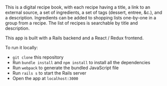 This is a digital recipe book, with each recipe having a title, a link to an external source, a set of ingredients, a set of tags (dessert, entree, &c.), and a description. Ingredients can be added to shopping lists one-by-one in a group from a recipe. The list of recipes is searchable by title and description.

This app is built with a Rails backend and a React / Redux frontend.

To run it locally:
+ `git clone` this repository
+ Run `bundle install` and `npm install` to install all the dependencies
+ Run `webpack` to generate the bundled JavaScript file
+ Run `rails s` to start the Rails server
+ Open the app at `localhost:3000`
